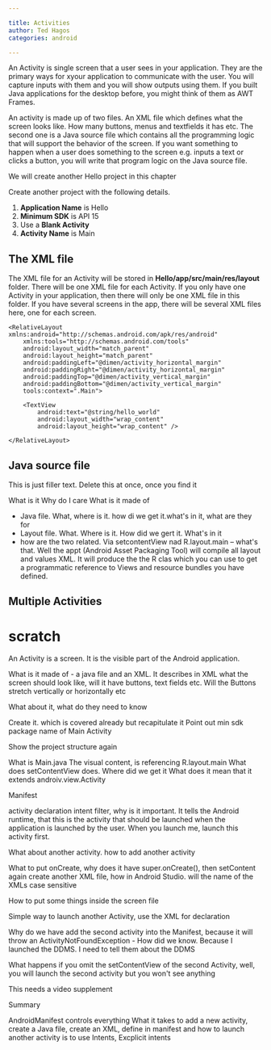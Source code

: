 ```yaml
---

title: Activities
author: Ted Hagos
categories: android

---
```



An Activity is single screen that a user sees in your application. They are the primary ways for xyour application to communicate with the user. You will capture inputs with them and you will show outputs using them. If you  built Java applications for the desktop before, you might think of them as AWT Frames. 

An activity is made up of two files. An XML file which defines what the screen looks like. How many buttons, menus and textfields it has etc. The second one is a Java source file which contains all the programming logic that will support the behavior of the screen. If you want something to happen when a user does something to the screen e.g. inputs a text or clicks a button, you will write that program logic on the Java source file.

We will create another Hello project in this chapter

Create another project with the following details.

1.  **Application Name** is Hello
2.  **Minimum SDK** is API 15
3.  Use a **Blank Activity**
4.  **Activity Name** is Main

## The XML file

The XML file for an Activity will be stored in **Hello/app/src/main/res/layout** folder. There will be one XML file for each Activity. If you only have one Activity in your application, then there will only be one XML file in this folder. If you have several screens in the app, there will be several XML files here, one for each screen. 

~~~
<RelativeLayout xmlns:android="http://schemas.android.com/apk/res/android"
    xmlns:tools="http://schemas.android.com/tools"
    android:layout_width="match_parent"
    android:layout_height="match_parent"
    android:paddingLeft="@dimen/activity_horizontal_margin"
    android:paddingRight="@dimen/activity_horizontal_margin"
    android:paddingTop="@dimen/activity_vertical_margin"
    android:paddingBottom="@dimen/activity_vertical_margin"
    tools:context=".Main">

    <TextView
        android:text="@string/hello_world"
        android:layout_width="wrap_content"
        android:layout_height="wrap_content" />

</RelativeLayout>
~~~


## Java source file

This is just filler text. Delete this at once, once you find it

What is it
Why do I care
What is it made of

-   Java file. What, where is it. how di we get it.what's in it, what are they for
-   Layout file. What. Where is it. How did we gert it. What's in it
-   how are the two related. Via setcontentView nad R.layout.main &#x2013; what's that. Well the appt (Android Asset Packaging Tool) will compile all layout and values XML. It will produce the the R clas which you can use to get a programmatic reference to Views and resource bundles you have defined.

## Multiple Activities

# scratch

An Activity is a screen. It is the visible part of the Android application. 

What is it made of - a java file and an XML. It describes in XML what the screen should look like, will it have buttons, text fields etc. Will the Buttons stretch vertically or horizontally etc

What about it, what do they need to know

Create it. which is covered already but recapitulate it
Point out min sdk
package
name of Main Activity

Show the project structure again

What is Main.java
The visual content, is referencing R.layout.main 
What does setContentView does. Where did we get it
What does it mean that it extends androiv.view.Activity

Manifest

activity declaration
  intent filter, why is it important. It tells the Android runtime, that this is the activity that should be launched when the application is launched by the user. When you launch me, launch this activity first.

What about another activity.
  how to add another activity

What to put
 onCreate, why does it have super.onCreate(), then setContent again
 create another XML file, how in Android Studio. will the name of the XMLs case sensitive

How to put some things inside the screen file

Simple way to launch another Activity, use the XML for declaration

Why do we have add the second activity into the Manifest, because it will throw an ActivityNotFoundException - How did we know. Because I launched the DDMS. I need to tell them about the DDMS

What happens if you omit the setContentView of the second Activity, well, you will launch the second activity but you won't see anything

This needs a video supplement

Summary

AndroidManifest controls everything
What it takes to add a new activity, create a Java file, create an XML, define in manifest and how to launch another activity is to use Intents, Excplicit intents

